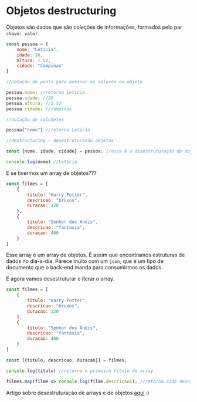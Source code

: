 # Objetos destructuring

Objetos são dados que são coleções de informações, formados pelo par `chave: valor`.

```javascript
const pessoa = {
    nome: "Letícia",
    idade: 26,
    altura: 1.52,
    cidade: "Campinas"
}

//notação de ponto para acessar os valores no objeto

pessoa.nome; //retorna Letícia
pessoa.idade; //26
pessoa.altura; //1.52
pessoa.cidade; //campinas

//notação de colchetes

pessoa["nome"] //retorna Letícia

//destructuring - desestruturando objetos

const {nome, idade, cidade} = pessoa; //essa é a desestruturação do objeto

console.log(nome) //Letícia
```

E se tivermos um array de objetos???

```javascript
const filmes = [
    {
        titulo: "Harry Potter",
        descricao: "bruxos",
        duracao: 120
    },
    {
        titulo: "Senhor dos Anéis",
        descricao: "fantasia",
        duracao: 400
    }
]
```

Esse array é um array de objetos. É assim que encontramos estruturas de dados no dia-a-dia. Parece muito com um `json`, que é um tipo de documento que o back-end manda para consumirmos os dados.

E agora vamos desestruturar e iterar o array.

```javascript
const filmes = [
    {
        titulo: "Harry Potter",
        descricao: "bruxos",
        duracao: 120
    },
    {
        titulo: "Senhor dos Anéis",
        descricao: "fantasia",
        duracao: 400
    }
]

const [{titulo, descricao, duracao}] = filmes;

console.log(titulo) //retorna o primeiro titulo do array

filmes.map(filme => console.log(filme.descricao)); //retorna cada descricao do array de objetos.
```

Artigo sobre desestruturação de arrays e de objetos [aqui](https://www.freecodecamp.org/news/array-and-object-destructuring-in-javascript/) :) 